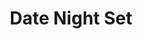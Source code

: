 ---
title: Date Night Set
product-category: gift-bundle
sitemap: true
name: Date Night Set
description: blank
size: blank
strength: blank
image-url: /assets/img/bundles/bundle-valentines-2.jpg
image-large-url: /assets/img/bundles/large/bundle-valentines-2.jpg
price: 50
price_wholesale: 50
weight: 395
display_order: 5
cell_layout:
orderable: true
hidden: false
new: false
stackable: true
background-color: '#DDE2D9'
featured_bundle: false
long_description: >-
  The Date Night bundle was formulated specifically for couples. Light some
  candles, play some music and unwind in plant magic luxury with your
  significant other or your own beautiful self. 


  This set features our Unify Massage Oil which makes for otherworldly couple
  massages and our Unconditional Love bomb, both scented with natural essential
  oils that stimulate and arouse the sex drive. Both the Unify Oil and the
  Unconditional Love bath bomb are infused with a Rose Quartz crystal to amplify
  feelings of unconditional love.
ingredients: blank
history: blank
healing-properties: blank
product-notes: >-
  Life Flower products are made in small batches with all-natural and boutique
  ingredients. Orders are processed and ship within 14 business days. Please
  allow additional time for&nbsp;delivery.
---